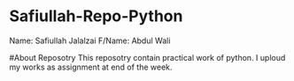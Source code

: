 # Safiullah-Repo-Python

Name: Safiullah Jalalzai
F/Name: Abdul Wali

#About Reposotry
This reposotry contain practical work of python.
I uploud my works as assignment at end of the week.
